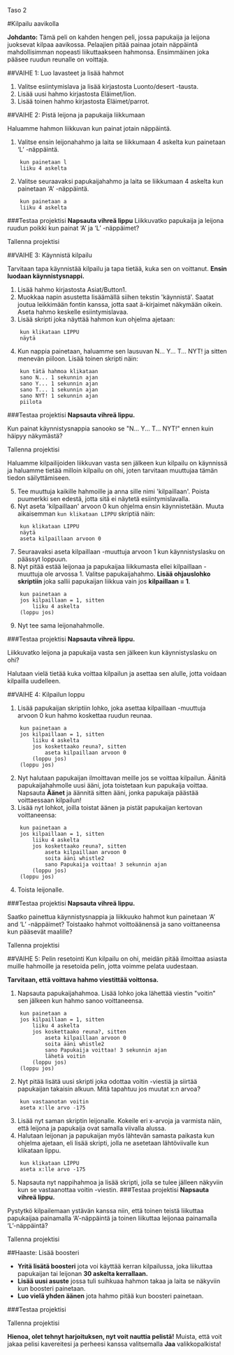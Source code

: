 Taso 2

#Kilpailu aavikolla

__Johdanto:__
Tämä peli on kahden hengen peli, jossa papukaija ja leijona juoksevat kilpaa aavikossa. Pelaajien pitää painaa jotain näppäintä mahdollisimman nopeasti liikuttaakseen hahmonsa. Ensimmäinen joka pääsee ruudun reunalle on voittaja.


##VAIHE 1: Luo lavasteet ja lisää hahmot

1. Valitse esiintymislava ja lisää kirjastosta Luonto/desert -tausta.
2. Lisää uusi hahmo kirjastosta Eläimet/lion.
3. Lisää toinen hahmo kirjastosta Eläimet/parrot.



##VAIHE 2: Pistä leijona ja papukaija liikkumaan


Haluamme hahmon liikkuvan kun painat jotain näppäintä.

1. Valitse ensin leijonahahmo ja laita se liikkumaan 4 askelta kun painetaan ‘L’ -näppäintä.

```scratch
	kun painetaan l
	liiku 4 askelta
```

2. Valitse seuraavaksi papukaijahahmo ja laita se liikkumaan 4 askelta kun painetaan ‘A’ -näppäintä.

```scratch
	kun painetaan a
	liiku 4 askelta
```

###Testaa projektisi
__Napsauta vihreä lippu__ 
Liikkuvatko papukaija ja leijona ruudun poikki kun painat ‘A’ ja ‘L’ -näppäimet?

Tallenna projektisi


##VAIHE 3: Käynnistä kilpailu

Tarvitaan tapa käynnistää kilpailu ja tapa tietää, kuka sen on voittanut. __Ensin luodaan käynnistysnappi.__

1. Lisää hahmo kirjastosta Asiat/Button1.
2. Muokkaa napin asustetta lisäämällä siihen tekstin 'käynnistä'. Saatat joutua leikkimään fontin kanssa, jotta saat ä-kirjaimet näkymään oikein. Aseta hahmo keskelle esiintymislavaa.
3. Lisää skripti joka näyttää hahmon kun ohjelma ajetaan:

```scratch
	kun klikataan LIPPU
	näytä
```
4. Kun nappia painetaan, haluamme sen lausuvan N... Y... T... NYT! ja sitten menevän piiloon. Lisää toinen skripti näin:

```scratch
	kun tätä hahmoa klikataan
	sano N... 1 sekunnin ajan
	sano Y... 1 sekunnin ajan
	sano T... 1 sekunnin ajan
	sano NYT! 1 sekunnin ajan
	piilota
```
###Testaa projektisi
__Napsauta vihreä lippu.__

Kun painat käynnistysnappia sanooko se "N... Y... T... NYT!" ennen kuin häipyy näkymästä?

Tallenna projektisi

Haluamme kilpailijoiden liikkuvan vasta sen jälkeen kun kilpailu on käynnissä ja haluamme tietää milloin kilpailu on ohi, joten tarvitaan muuttujaa tämän tiedon säilyttämiseen.

5. Tee muuttuja kaikille hahmoille ja anna sille nimi 'kilpaillaan'.  Poista puumerkki sen edestä, jotta sitä ei näytetä esiintymislavalla.
6. Nyt aseta 'kilpaillaan' arvoon 0 kun ohjelma ensin käynnistetään. Muuta aikaisemman `kun klikataan LIPPU` skriptiä näin:

```scratch
	kun klikataan LIPPU
	näytä
	aseta kilpaillaan arvoon 0
```
7. Seuraavaksi aseta kilpaillaan -muuttuja arvoon 1 kun käynnistyslasku on päässyt loppuun.
8. Nyt pitää estää leijonaa ja papukaijaa liikkumasta ellei kilpaillaan -muuttuja ole arvossa 1. Valitse papukaijahahmo. __Lisää ohjauslohko skriptiin__ joka sallii papukaijan liikkua vain jos  __kilpaillaan = 1__.

```scratch
	kun painetaan a
	jos kilpaillaan = 1, sitten
		liiku 4 askelta
	(loppu jos)
```
9. Nyt tee sama leijonahahmolle.

###Testaa projektisi
__Napsauta vihreä lippu.__

Liikkuvatko leijona ja papukaija vasta sen jälkeen kun käynnistyslasku on ohi?

Halutaan vielä tietää kuka voittaa kilpailun ja asettaa sen alulle, jotta voidaan kilpailla uudelleen.

##VAIHE 4: Kilpailun loppu

1. Lisää papukaijan skriptiin lohko, joka asettaa kilpaillaan -muuttuja arvoon 0 kun hahmo koskettaa ruudun reunaa.

```scratch
	kun painetaan a
	jos kilpaillaan = 1, sitten
		liiku 4 askelta
		jos koskettaako reuna?, sitten
			aseta kilpaillaan arvoon 0
		(loppu jos)
	(loppu jos)
```
2. Nyt halutaan papukaijan ilmoittavan meille jos se voittaa kilpailun. Äänitä papukaijahahmolle uusi ääni, jota toistetaan kun papukaija voittaa. Napsauta __Äänet__ ja äännitä sitten ääni, jonka papukaija päästää voittaessaan kilpailun!
3. Lisää nyt lohkot, joilla toistat äänen ja pistät papukaijan kertovan voittaneensa:

```scratch
	kun painetaan a
	jos kilpaillaan = 1, sitten
		liiku 4 askelta
		jos koskettaako reuna?, sitten
			aseta kilpaillaan arvoon 0
			soita ääni whistle2
			sano Papukaija voittaa! 3 sekunnin ajan
		(loppu jos)
	(loppu jos)
```
4. Toista leijonalle.

###Testaa projektisi
__Napsauta vihreä lippu.__

Saatko painettua käynnistysnappia ja liikkuuko hahmot kun painetaan ‘A’ and ‘L’ -näppäimet?
Toistaako hahmot voittoäänensä ja sano voittaneensa kun pääsevät maalille?

Tallenna projektisi

##VAIHE 5: Pelin resetointi
Kun kilpailu on ohi, meidän pitää ilmoittaa asiasta muille hahmoille ja resetoida pelin, jotta voimme pelata uudestaan.

__Tarvitaan, että voittava hahmo viestittää voittonsa.__

1. Napsauta papukaijahahmoa.
Lisää lohko joka lähettää viestin "voitin" sen jälkeen kun hahmo sanoo voittaneensa.

```scratch
	kun painetaan a
	jos kilpaillaan = 1, sitten
		liiku 4 askelta
		jos koskettaako reuna?, sitten
			aseta kilpaillaan arvoon 0
			soita ääni whistle2
			sano Papukaija voittaa! 3 sekunnin ajan
			lähetä voitin
		(loppu jos)
	(loppu jos)
```
2. Nyt pitää lisätä uusi skripti joka odottaa voitin -viestiä ja siirtää papukaijan takaisin alkuun. Mitä tapahtuu jos muutat x:n arvoa?

```scratch
	kun vastaanotan voitin
	aseta x:lle arvo -175
```
3. Lisää nyt saman skriptin leijonalle. Kokeile eri x-arvoja ja varmista näin, että leijona ja papukaija ovat samalla viivalla alussa.
4. Halutaan leijonan ja papukaijan myös lähtevän samasta paikasta kun ohjelma ajetaan, eli lisää skripti, jolla ne asetetaan lähtöviivalle kun klikataan lippu.

```scratch
	kun klikataan LIPPU
	aseta x:lle arvo -175
```
5. Napsauta nyt nappihahmoa ja lisää skripti, jolla se tulee jälleen näkyviin kun se vastaanottaa voitin -viestin.
###Testaa projektisi
__Napsauta vihreä lippu.__


Pystytkö kilpailemaan ystävän kanssa niin, että toinen teistä liikuttaa papukaijaa painamalla ‘A’-näppäintä ja toinen liikuttaa leijonaa painamalla ‘L’-näppäintä?

Tallenna projektisi

##Haaste: Lisää boosteri

* __Yritä lisätä boosteri__ jota voi käyttää kerran kilpailussa, joka liikuttaa papukaijan tai leijonan __30 askelta kerrallaan.__
* __Lisää uusi asuste__ jossa tuli suihkuaa hahmon takaa ja laita se näkyviin kun boosteri painetaan.
* __Luo vielä yhden äänen__ jota hahmo pitää kun boosteri painetaan.

###Testaa projektisi

Tallenna projektisi

__Hienoa, olet tehnyt harjoituksen, nyt voit nauttia pelistä!__
Muista, että voit jakaa pelisi kavereitesi ja perheesi kanssa valitsemalla  __Jaa__ valikkopalkista!
